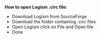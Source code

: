  **How to open Logism .circ file:**

 - Download Logism from SourceForge
 - Download the folder containing .circ files
 - Open Logism click on File and Open file
 - Done

   
